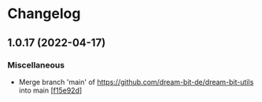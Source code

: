 # Changelog

<a name="1.0.17"></a>
## 1.0.17 (2022-04-17)

### Miscellaneous

-  Merge branch &#x27;main&#x27; of https://github.com/dream-bit-de/dream-bit-utils into main [[f15e92d](https://github.com/dream-bit-de/dream-bit-utils/commit/f15e92d4caf695b8d0d4d12452dd711d7c30b7a2)]



